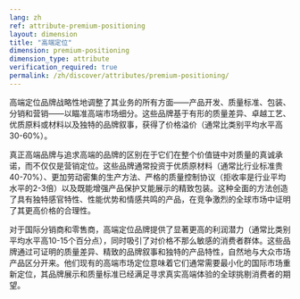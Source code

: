 ```yaml
---
lang: zh
ref: attribute-premium-positioning
layout: dimension
title: "高端定位"
dimension: premium-positioning
dimension_type: attribute
verification_required: true
permalink: /zh/discover/attributes/premium-positioning/
---
```


高端定位品牌战略性地调整了其业务的所有方面——产品开发、质量标准、包装、分销和营销——以瞄准高端市场细分。这些品牌基于有形的质量差异、卓越工艺、优质原料或材料以及独特的品牌叙事，获得了价格溢价（通常比类别平均水平高30-60%）。

真正高端品牌与追求高端的品牌的区别在于它们在整个价值链中对质量的真诚承诺，而不仅仅是营销定位。这些品牌通常投资于优质原材料（通常比行业标准贵40-70%）、更加劳动密集的生产方法、严格的质量控制协议（拒收率是行业平均水平的2-3倍）以及既能增强产品保护又能展示的精致包装。这种全面的方法创造了具有独特感官特性、性能优势和情感共鸣的产品，在竞争激烈的全球市场中证明了其更高价格的合理性。

对于国际分销商和零售商，高端定位品牌提供了显著更高的利润潜力（通常比类别平均水平高10-15个百分点），同时吸引了对价格不那么敏感的消费者群体。这些品牌通过可证明的质量差异、精致的品牌叙事和独特的产品特性，自然地与大众市场产品区分开来。他们现有的高端市场定位意味着它们通常需要最小化的国际市场重新定位，其品牌展示和质量标准已经满足寻求真实高端体验的全球挑剔消费者的期望。
